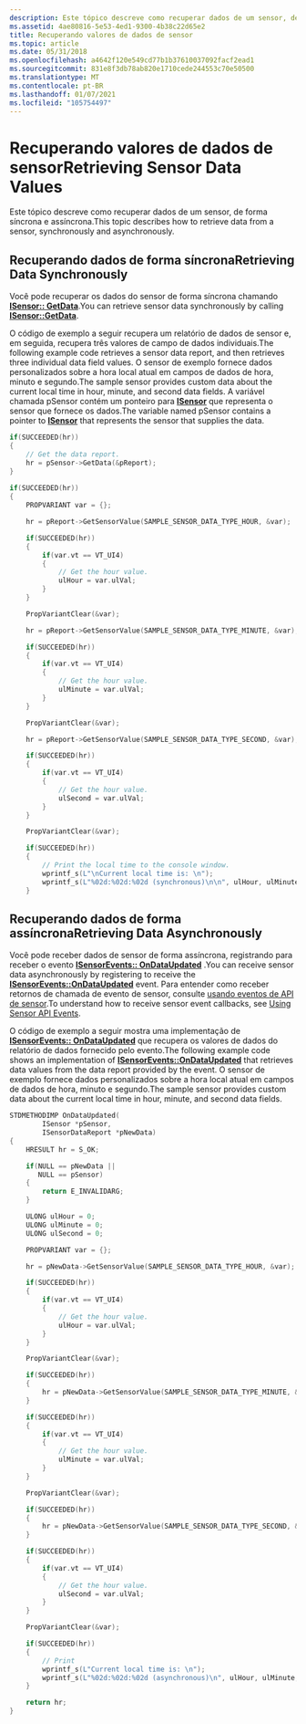 ```yaml
---
description: Este tópico descreve como recuperar dados de um sensor, de forma síncrona e assíncrona.
ms.assetid: 4ae80816-5e53-4ed1-9300-4b38c22d65e2
title: Recuperando valores de dados de sensor
ms.topic: article
ms.date: 05/31/2018
ms.openlocfilehash: a4642f120e549cd77b1b37610037092facf2ead1
ms.sourcegitcommit: 831e8f3db78ab820e1710cede244553c70e50500
ms.translationtype: MT
ms.contentlocale: pt-BR
ms.lasthandoff: 01/07/2021
ms.locfileid: "105754497"
---
```

# <a name="retrieving-sensor-data-values"></a><span data-ttu-id="e9023-103">Recuperando valores de dados de sensor</span><span class="sxs-lookup"><span data-stu-id="e9023-103">Retrieving Sensor Data Values</span></span>

<span data-ttu-id="e9023-104">Este tópico descreve como recuperar dados de um sensor, de forma síncrona e assíncrona.</span><span class="sxs-lookup"><span data-stu-id="e9023-104">This topic describes how to retrieve data from a sensor, synchronously and asynchronously.</span></span>

## <a name="retrieving-data-synchronously"></a><span data-ttu-id="e9023-105">Recuperando dados de forma síncrona</span><span class="sxs-lookup"><span data-stu-id="e9023-105">Retrieving Data Synchronously</span></span>

<span data-ttu-id="e9023-106">Você pode recuperar os dados do sensor de forma síncrona chamando [**ISensor:: GetData**](/windows/win32/api/sensorsapi/nf-sensorsapi-isensor-getdata).</span><span class="sxs-lookup"><span data-stu-id="e9023-106">You can retrieve sensor data synchronously by calling [**ISensor::GetData**](/windows/win32/api/sensorsapi/nf-sensorsapi-isensor-getdata).</span></span>

<span data-ttu-id="e9023-107">O código de exemplo a seguir recupera um relatório de dados de sensor e, em seguida, recupera três valores de campo de dados individuais.</span><span class="sxs-lookup"><span data-stu-id="e9023-107">The following example code retrieves a sensor data report, and then retrieves three individual data field values.</span></span> <span data-ttu-id="e9023-108">O sensor de exemplo fornece dados personalizados sobre a hora local atual em campos de dados de hora, minuto e segundo.</span><span class="sxs-lookup"><span data-stu-id="e9023-108">The sample sensor provides custom data about the current local time in hour, minute, and second data fields.</span></span> <span data-ttu-id="e9023-109">A variável chamada pSensor contém um ponteiro para [**ISensor**](/windows/desktop/api/sensorsapi/nn-sensorsapi-isensor) que representa o sensor que fornece os dados.</span><span class="sxs-lookup"><span data-stu-id="e9023-109">The variable named pSensor contains a pointer to [**ISensor**](/windows/desktop/api/sensorsapi/nn-sensorsapi-isensor) that represents the sensor that supplies the data.</span></span>


```C++
if(SUCCEEDED(hr))
{
    // Get the data report.
    hr = pSensor->GetData(&pReport);
}
  
if(SUCCEEDED(hr))
{
    PROPVARIANT var = {};

    hr = pReport->GetSensorValue(SAMPLE_SENSOR_DATA_TYPE_HOUR, &var);

    if(SUCCEEDED(hr))
    {
        if(var.vt == VT_UI4)
        {
            // Get the hour value.
            ulHour = var.ulVal;                
        }
    }

    PropVariantClear(&var);

    hr = pReport->GetSensorValue(SAMPLE_SENSOR_DATA_TYPE_MINUTE, &var);

    if(SUCCEEDED(hr))
    {
        if(var.vt == VT_UI4)
        {
            // Get the hour value.
            ulMinute = var.ulVal;
        }
    }

    PropVariantClear(&var);

    hr = pReport->GetSensorValue(SAMPLE_SENSOR_DATA_TYPE_SECOND, &var);

    if(SUCCEEDED(hr))
    {
        if(var.vt == VT_UI4)
        {
            // Get the hour value.
            ulSecond = var.ulVal;
        }
    }

    PropVariantClear(&var);        

    if(SUCCEEDED(hr))
    {
        // Print the local time to the console window.
        wprintf_s(L"\nCurrent local time is: \n");
        wprintf_s(L"%02d:%02d:%02d (synchronous)\n\n", ulHour, ulMinute, ulSecond);
    }

```



## <a name="retrieving-data-asynchronously"></a><span data-ttu-id="e9023-110">Recuperando dados de forma assíncrona</span><span class="sxs-lookup"><span data-stu-id="e9023-110">Retrieving Data Asynchronously</span></span>

<span data-ttu-id="e9023-111">Você pode receber dados de sensor de forma assíncrona, registrando para receber o evento [**ISensorEvents:: OnDataUpdated**](/windows/win32/api/sensorsapi/nf-sensorsapi-isensorevents-ondataupdated) .</span><span class="sxs-lookup"><span data-stu-id="e9023-111">You can receive sensor data asynchronously by registering to receive the [**ISensorEvents::OnDataUpdated**](/windows/win32/api/sensorsapi/nf-sensorsapi-isensorevents-ondataupdated) event.</span></span> <span data-ttu-id="e9023-112">Para entender como receber retornos de chamada de evento de sensor, consulte [usando eventos de API de sensor](using-sensor-api-events.md).</span><span class="sxs-lookup"><span data-stu-id="e9023-112">To understand how to receive sensor event callbacks, see [Using Sensor API Events](using-sensor-api-events.md).</span></span>

<span data-ttu-id="e9023-113">O código de exemplo a seguir mostra uma implementação de [**ISensorEvents:: OnDataUpdated**](/windows/win32/api/sensorsapi/nf-sensorsapi-isensorevents-ondataupdated) que recupera os valores de dados do relatório de dados fornecido pelo evento.</span><span class="sxs-lookup"><span data-stu-id="e9023-113">The following example code shows an implementation of [**ISensorEvents::OnDataUpdated**](/windows/win32/api/sensorsapi/nf-sensorsapi-isensorevents-ondataupdated) that retrieves data values from the data report provided by the event.</span></span> <span data-ttu-id="e9023-114">O sensor de exemplo fornece dados personalizados sobre a hora local atual em campos de dados de hora, minuto e segundo.</span><span class="sxs-lookup"><span data-stu-id="e9023-114">The sample sensor provides custom data about the current local time in hour, minute, and second data fields.</span></span>


```C++
STDMETHODIMP OnDataUpdated(
        ISensor *pSensor,
        ISensorDataReport *pNewData)
{
    HRESULT hr = S_OK;

    if(NULL == pNewData ||
       NULL == pSensor)
    {
        return E_INVALIDARG;
    }

    ULONG ulHour = 0;
    ULONG ulMinute = 0;
    ULONG ulSecond = 0;

    PROPVARIANT var = {};

    hr = pNewData->GetSensorValue(SAMPLE_SENSOR_DATA_TYPE_HOUR, &var);

    if(SUCCEEDED(hr))
    {
        if(var.vt == VT_UI4)
        {
            // Get the hour value.
            ulHour = var.ulVal;                
        }
    }

    PropVariantClear(&var);

    if(SUCCEEDED(hr))
    {
        hr = pNewData->GetSensorValue(SAMPLE_SENSOR_DATA_TYPE_MINUTE, &var);
    }

    if(SUCCEEDED(hr))
    {
        if(var.vt == VT_UI4)
        {
            // Get the hour value.
            ulMinute = var.ulVal;
        }
    }

    PropVariantClear(&var);

    if(SUCCEEDED(hr))
    {
        hr = pNewData->GetSensorValue(SAMPLE_SENSOR_DATA_TYPE_SECOND, &var);
    }

    if(SUCCEEDED(hr))
    {
        if(var.vt == VT_UI4)
        {
            // Get the hour value.
            ulSecond = var.ulVal;
        }
    }

    PropVariantClear(&var);

    if(SUCCEEDED(hr))
    {
        // Print
        wprintf_s(L"Current local time is: \n");
        wprintf_s(L"%02d:%02d:%02d (asynchronous)\n", ulHour, ulMinute, ulSecond);
    }

    return hr;
}
```



 

 
